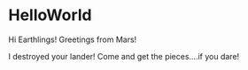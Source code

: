 # HelloWorld

Hi Earthlings!  Greetings from Mars!

I destroyed your lander!  Come and get the pieces....if you dare!
